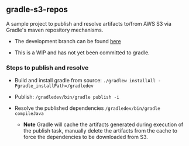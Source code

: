 ## gradle-s3-repos
A sample project to publish and resolve artifacts to/from AWS S3 via Gradle's maven repository mechanisms.
- The development branch can be found [here](https://github.com/adrianbk/gradle/tree/s3-maven-publish)

- This is a WIP and has not yet been committed to gradle.

### Steps to publish and resolve

- Build and install gradle from source:
`./gradlew installAll -Pgradle_installPath=/gradledev`

- Publish:
`/gradledev/bin/gradle publish -i`

- Resolve the published dependencies
`/gradledev/bin/gradle compileJava`
  - __Note__ Gradle will cache the artifacts generated during execution of the publish task, manually delete the artifacts from the cache to
  force the dependencies to be downloaded from S3.